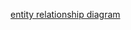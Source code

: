 [entity relationship diagram](https://kroki.io/mermaid/svg/eNqVWFFz4yYQfr9fofH7PbR3T3lzHSd1k9ipLd9Mx9PRYIEdehLoALmXifPfb0Egg0BuL08Z7Qcsu99-u5iIW4qOAtUfMvhrds_r1R_zWf539mY-SCUoO2YUZ88P_gdFVUXMB8oUORKRKa5QVQgieStKIuG_by0VBF8FoROiFdpXJJugVvGJf8QLl6o48hMRrCZMFVKhr-SFV5gIA8NIkQgEVyEEF9p2ATWC_0NKVdSIIfAiDcLgbKl4bLXuMO6j9xwJD_P-oQufPai_oAtnsZ5vVtv1bL5xgfWj8kqQ6D_a49xWEPm7h2gF5gw8DW12oTu7UK8NiRaimrdMBT43mfZytl3Pn-bLvHh-nC5TTlqHEifuW0kZkbJoGVWxO0fK2fBrRY7AA0gYVa9Dm0Lya8FQTZIGTGQpaKP8TZ2L31oU7qjzo2gNySUVBY68XjIWmEvOlECl4ZhQ_wUiDIcQdz6RAAQDLk6oaiP_t6un4gBp6zfCrUDBRcoXTkuS6cwV_FBAyMtWEE3sBD2cqZBEnGBZUcLRRy5er2EdJotASGi7jrHPDgjI4ZDtNvn07s5nhVtFhOTM54S9Qn_HgIXuwll0cxdCiSrk3WDPeZUdaFVBTMEV1cqhB6XmMyRWW_0NzUpmvqFquAj0DocZzlwQa3D8JSY_gYqC8GCCaZn2_JJ8xFog977FR6J8XfPRnbVAxn1gBCbJwjKga5Q3QuAv7SLWMtyLK62GJZEZmsMJMdMzTW5NPS5pcKAxOk0vyHdFmIzsTrSCCrFMUgp0ZrXJi3yRP84TXOqoFkfBtJpsRB8dvhfg7CK5i81DSsh4q5pWFayt90QkziOnRL2VqJVRQdO6AYpHBwgKOtUXWkK9u3WFwek6YMcIUtGvIFkvnOMhwhaYWVyBr1X6fCUIUrrkUy1CA_i_LLx-L3TGDApG8VU99GCRImoArK2brELQoNtGW_HwDrai_QSKMtvpxBWzaT6_X63_SmUwCLBNZBok2_0Yzo9FoJzOE2U9ydfzaa5b46grfayvndGD_EN4tltt89nqKVUQQNSS12ERGfzzNh-HJ_KdniWCdtsVw_PD9WZsvUDZbjrLF18W-SIcaBJbxgcC9ekJJGn80AticDAGdtxO82kxWz0-Qo0vVslRZUxJKDPqfRFMl2rIj-yynbqONvtwKiwzFsvZAni6Wo8s-gkXaLZbLG9Hd-s0K7EfphIdYWA9JgcJQRreCX1N1AvHvOLHaDyAuYgebFezuNRl5MBjUAbd33b5dH0_T_ExumrQUCvEmKcI7vufv0BPVNA_ZWz6ddz0adz0edTUCHKivJWFnr-1fqG4TSMJMszIYKCLzGaC96NDst38y-J2vpzNfzY0PfvtBNGH3aC67aEOZqvtMg_10b1UoGoSVeVN4q6O934hF79tbweZvPZAsYPX-OtkZKgZlv_dQ5ZgQSL7iawnsh19un_aRN_MM3RsNAMKku8NtDSqYGpO0fCq-dN18-fI3CUWg7KtlmHxu0UmknFCh-po-bIbz-PIRsMB0-4H3Xv3tFouQJIWy_voYWgXw8BMgclaZFxqfYhuP62AcTLxCjjoeZKwMpIkHaLSjNJlcuot4dXvxa4jcx2Q-eJ4KhCe01qJfqIM_8d0ExY50c84UGgpg0G1ezjtnufrDTSxt1487FhwPn_8eH6Dfn8TjAHwWD9zY2nAMvFedkZROzI3bnX0c4RdYwbn_uMk_dNF9g4H8TcgJiwyFe2A2bve_mycu2wHLeIC6HyEYQ4QphO6CSuCqB7SD0gBBjxQF4wZWifuPWGvibtjiGw4vEn0j0nwytZzKgKiwNPRcMiF5j0ILDRV19LtpejlLOCAlG1t6sJGCXD20K4lWqz1yNn0Hr3ES9vfz93-nbMD57zkdUC4NQEc9CcM9UHCLWznvbH_hGcj-G6pS6Sd1uw6kPsbJxJO_92qWnuFSqpgHYXkXwpk4qrL-lUb5kX2vYusvp_tDb3lwiRDpMH3ziXY1PrmydHEL5aADvDE9fLaTXznDtDBAfP72l3XjBu9s7CDdbarIlCT7pXpb2YRuGf_D3-VYRs)